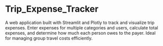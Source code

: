 # Trip_Expense_Tracker
A web application built with Streamlit and Plotly to track and visualize trip expenses. Enter expenses for multiple categories and users, calculate total expenses, and determine how much each person owes to the payer. Ideal for managing group travel costs efficiently.
